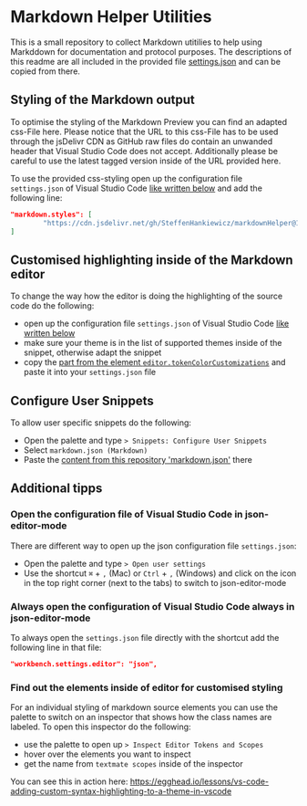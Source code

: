# Markdown Helper Utilities
This is a small repository to collect Markdown utitilies to help using Markddown for documentation and protocol purposes.
The descriptions of this readme are all included in the provided file [settings.json](VisualStudioCode/settings.json) and can be copied from there.


## Styling of the Markdown output
To optimise the styling of the Markdown Preview you can find an adapted css-File here. Please notice that the URL to this css-File has to be used through the jsDelivr CDN as GitHub raw files do contain an unwanded header that Visual Studio Code does not accept. Additionally please be careful to use the latest tagged version inside of the URL provided here.

To use the provided css-styling open up the configuration file `settings.json` of Visual Studio Code [like written below](#open-the-configuration-file-of-visual-studio-code-in-json-editor-mode) and add the following line:

```json
"markdown.styles": [
        "https://cdn.jsdelivr.net/gh/SteffenHankiewicz/markdownHelper@1.7.0/VisualStudioCode/markdown.css"
]
```

## Customised highlighting inside of the Markdown editor 
To change the way how the editor is doing the highlighting of the source code do the following:
- open up the configuration file `settings.json` of Visual Studio Code [like written below](#open-the-configuration-file-of-visual-studio-code-in-json-editor-mode)
- make sure your theme is in the list of supported themes inside of the snippet, otherwise adapt the snippet
- copy the [part from the element `editor.tokenColorCustomizations`](VisualStudioCode/settings.json#L15-L50) and paste it into your `settings.json` file

## Configure User Snippets
To allow user specific snippets do the following:
- Open the palette and type `> Snippets: Configure User Snippets`
- Select `markdown.json (Markdown)`
- Paste the [content from this repository 'markdown.json'](VisualStudioCode/markdown.json) there


## Additional tipps

### Open the configuration file of Visual Studio Code in json-editor-mode
There are different way to open up the json configuration file `settings.json`:
- Open the palette and type `> Open user settings` 
- Use the shortcut `⌘` + `,` (Mac) or `Ctrl` + `,` (Windows) and click on the icon in the top right corner (next to the tabs) to switch to json-editor-mode


### Always open the configuration of Visual Studio Code always in json-editor-mode
To always open the `settings.json` file directly with the shortcut add the following line in that file:

```json
"workbench.settings.editor": "json",
```

### Find out the elements inside of editor for customised styling
For an individual styling of markdown source elements you can use the palette to switch on an inspector that shows how the class names are labeled. To open this inspector do the following:

- use the palette to open up `> Inspect Editor Tokens and Scopes` 
- hover over the elements you want to inspect
- get the name from `textmate scopes` inside of the inspector

You can see this in action here: https://egghead.io/lessons/vs-code-adding-custom-syntax-highlighting-to-a-theme-in-vscode
